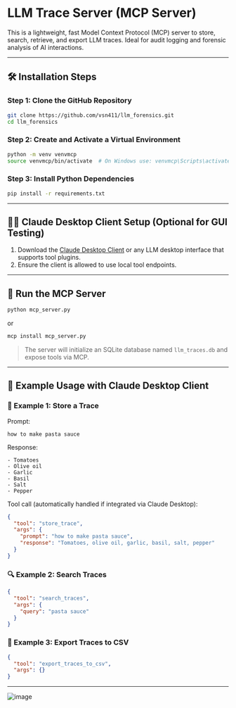 # LLM Trace Server (MCP Server)

This is a lightweight, fast Model Context Protocol (MCP) server to store, search, retrieve, and export LLM traces. Ideal for audit logging and forensic analysis of AI interactions.

---

## 🛠️ Installation Steps

### Step 1: Clone the GitHub Repository

```bash
git clone https://github.com/vsn411/llm_forensics.git
cd llm_forensics
```

### Step 2: Create and Activate a Virtual Environment

```bash
python -m venv venvmcp
source venvmcp/bin/activate  # On Windows use: venvmcp\Scripts\activate
```

### Step 3: Install Python Dependencies

```bash
pip install -r requirements.txt
```

---

## 🧑‍💻 Claude Desktop Client Setup (Optional for GUI Testing)

1. Download the [Claude Desktop Client](https://claude.ai/download) or any LLM desktop interface that supports tool plugins.
2. Ensure the client is allowed to use local tool endpoints.

---

## 🚀 Run the MCP Server

```bash
python mcp_server.py
```

or
```bash
mcp install mcp_server.py
```

> The server will initialize an SQLite database named `llm_traces.db` and expose tools via MCP.

---

## 🧪 Example Usage with Claude Desktop Client

### 📝 Example 1: Store a Trace

Prompt:

```text
how to make pasta sauce
```

Response:

```text
- Tomatoes
- Olive oil
- Garlic
- Basil
- Salt
- Pepper
```

Tool call (automatically handled if integrated via Claude Desktop):

```json
{
  "tool": "store_trace",
  "args": {
    "prompt": "how to make pasta sauce",
    "response": "Tomatoes, olive oil, garlic, basil, salt, pepper"
  }
}
```

### 🔍 Example 2: Search Traces

```json
{
  "tool": "search_traces",
  "args": {
    "query": "pasta sauce"
  }
}
```

### 📄 Example 3: Export Traces to CSV

```json
{
  "tool": "export_traces_to_csv",
  "args": {}
}
```

---

![image](https://github.com/user-attachments/assets/cc88f98c-5122-40ca-8c54-72d95545a12d)



